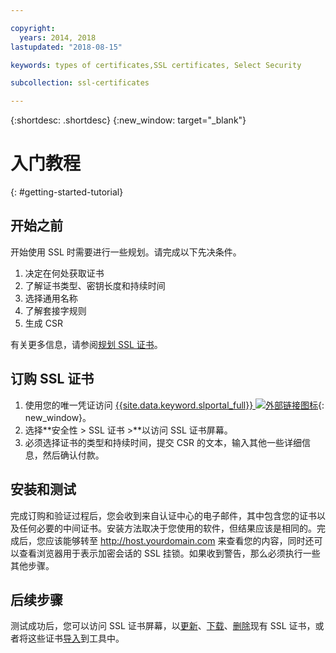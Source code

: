 ```yaml
---

copyright:
  years: 2014, 2018
lastupdated: "2018-08-15"

keywords: types of certificates,SSL certificates, Select Security

subcollection: ssl-certificates

---
```


{:shortdesc: .shortdesc}
{:new_window: target="_blank"}

# 入门教程
{: #getting-started-tutorial}


## 开始之前

开始使用 SSL 时需要进行一些规划。请完成以下先决条件。

1. 决定在何处获取证书
2. 了解证书类型、密钥长度和持续时间
3. 选择通用名称
4. 了解套接字规则
5. 生成 CSR

有关更多信息，请参阅[规划 SSL 证书](/docs/infrastructure/ssl-certificates?topic=ssl-certificates-planning-for-ssl)。

## 订购 SSL 证书

1. 使用您的唯一凭证访问 [{{site.data.keyword.slportal_full}} ![外部链接图标](../../icons/launch-glyph.svg "外部链接图标")](https://control.softlayer.com/){: new_window}。
2. 选择**安全性 > SSL 证书 >**以访问 SSL 证书屏幕。
3. 必须选择证书的类型和持续时间，提交 CSR 的文本，输入其他一些详细信息，然后确认付款。

## 安装和测试
完成订购和验证过程后，您会收到来自认证中心的电子邮件，其中包含您的证书以及任何必要的中间证书。安装方法取决于您使用的软件，但结果应该是相同的。完成后，您应该能够转至 <http://host.yourdomain.com> 来查看您的内容，同时还可以查看浏览器用于表示加密会话的 SSL 挂锁。如果收到警告，那么必须执行一些其他步骤。

## 后续步骤

测试成功后，您可以访问 SSL 证书屏幕，以[更新](/docs/infrastructure/ssl-certificates?topic=ssl-certificates-viewing-and-updating-ssl-certificates)、[下载](/docs/infrastructure/ssl-certificates?topic=ssl-certificates-downloading-ssl-certificate-details)、[删除](/docs/infrastructure/ssl-certificates?topic=ssl-certificates-deleting-ssl-certificates)现有 SSL 证书，或者将这些证书[导入](/docs/infrastructure/ssl-certificates?topic=ssl-certificates-importing-ssl-certificates)到工具中。
